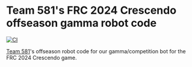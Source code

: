 # Team 581's FRC 2024 Crescendo offseason gamma robot code

[![CI](https://github.com/team581/offseason-2024-crescendo-gamma/actions/workflows/ci.yml/badge.svg)](https://github.com/team581/offseason-2024-crescendo-gamma/actions/workflows/ci.yml)

[Team 581](https://github.com/team581)'s offseason robot code for our gamma/competition bot for the FRC 2024 Crescendo game.
